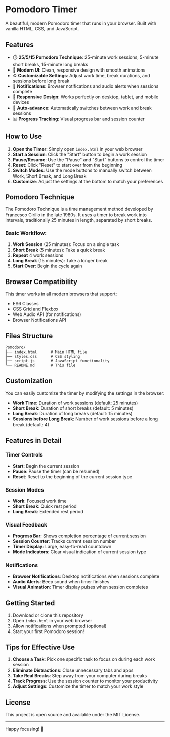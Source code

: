 # Pomodoro Timer

A beautiful, modern Pomodoro timer that runs in your browser. Built with vanilla HTML, CSS, and JavaScript.

## Features

- ⏱️ **25/5/15 Pomodoro Technique**: 25-minute work sessions, 5-minute short breaks, 15-minute long breaks
- 🎨 **Modern UI**: Clean, responsive design with smooth animations
- ⚙️ **Customizable Settings**: Adjust work time, break durations, and sessions before long break
- 🔔 **Notifications**: Browser notifications and audio alerts when sessions complete
- 📱 **Responsive Design**: Works perfectly on desktop, tablet, and mobile devices
- 🔄 **Auto-advance**: Automatically switches between work and break sessions
- 📊 **Progress Tracking**: Visual progress bar and session counter

## How to Use

1. **Open the Timer**: Simply open `index.html` in your web browser
2. **Start a Session**: Click the "Start" button to begin a work session
3. **Pause/Resume**: Use the "Pause" and "Start" buttons to control the timer
4. **Reset**: Click "Reset" to start over from the beginning
5. **Switch Modes**: Use the mode buttons to manually switch between Work, Short Break, and Long Break
6. **Customize**: Adjust the settings at the bottom to match your preferences

## Pomodoro Technique

The Pomodoro Technique is a time management method developed by Francesco Cirillo in the late 1980s. It uses a timer to break work into intervals, traditionally 25 minutes in length, separated by short breaks.

### Basic Workflow:
1. **Work Session** (25 minutes): Focus on a single task
2. **Short Break** (5 minutes): Take a quick break
3. **Repeat** 4 work sessions
4. **Long Break** (15 minutes): Take a longer break
5. **Start Over**: Begin the cycle again

## Browser Compatibility

This timer works in all modern browsers that support:
- ES6 Classes
- CSS Grid and Flexbox
- Web Audio API (for notifications)
- Browser Notifications API

## Files Structure

```
Pomodoro/
├── index.html      # Main HTML file
├── styles.css      # CSS styling
├── script.js       # JavaScript functionality
└── README.md       # This file
```

## Customization

You can easily customize the timer by modifying the settings in the browser:

- **Work Time**: Duration of work sessions (default: 25 minutes)
- **Short Break**: Duration of short breaks (default: 5 minutes)
- **Long Break**: Duration of long breaks (default: 15 minutes)
- **Sessions before Long Break**: Number of work sessions before a long break (default: 4)

## Features in Detail

### Timer Controls
- **Start**: Begin the current session
- **Pause**: Pause the timer (can be resumed)
- **Reset**: Reset to the beginning of the current session type

### Session Modes
- **Work**: Focused work time
- **Short Break**: Quick rest period
- **Long Break**: Extended rest period

### Visual Feedback
- **Progress Bar**: Shows completion percentage of current session
- **Session Counter**: Tracks current session number
- **Timer Display**: Large, easy-to-read countdown
- **Mode Indicators**: Clear visual indication of current session type

### Notifications
- **Browser Notifications**: Desktop notifications when sessions complete
- **Audio Alerts**: Beep sound when timer finishes
- **Visual Animation**: Timer display pulses when session completes

## Getting Started

1. Download or clone this repository
2. Open `index.html` in your web browser
3. Allow notifications when prompted (optional)
4. Start your first Pomodoro session!

## Tips for Effective Use

1. **Choose a Task**: Pick one specific task to focus on during each work session
2. **Eliminate Distractions**: Close unnecessary tabs and apps
3. **Take Real Breaks**: Step away from your computer during breaks
4. **Track Progress**: Use the session counter to monitor your productivity
5. **Adjust Settings**: Customize the timer to match your work style

## License

This project is open source and available under the MIT License.

---

Happy focusing! 🍅 